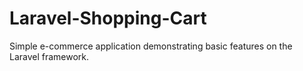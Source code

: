 # Laravel-Shopping-Cart
Simple e-commerce application demonstrating basic features on the Laravel framework.
